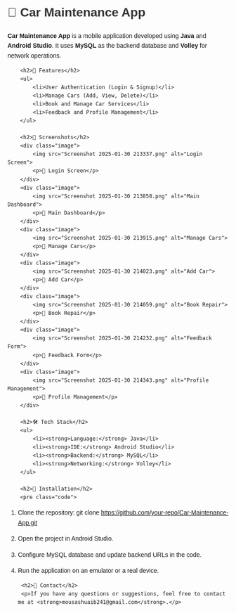 <!DOCTYPE html>
<html lang="en">
<head>
    <meta charset="UTF-8">
    <meta name="viewport" content="width=device-width, initial-scale=1.0">
    <title>Car Maintenance App</title>
    <style>
        body { font-family: Arial, sans-serif; line-height: 1.6; margin: 20px; }
        h1, h2 { color: #333; }
        .container { max-width: 800px; margin: auto; }
        .image { text-align: center; margin: 20px 0; }
        img { width: 100%; max-width: 400px; border-radius: 10px; }
        .code { background: #f4f4f4; padding: 10px; border-radius: 5px; }
    </style>
</head>
<body>
    <div class="container">
        <h1>🚗 Car Maintenance App</h1>
        <p><strong>Car Maintenance App</strong> is a mobile application developed using <strong>Java</strong> and <strong>Android Studio</strong>. It uses <strong>MySQL</strong> as the backend database and <strong>Volley</strong> for network operations.</p>

        <h2>📌 Features</h2>
        <ul>
            <li>User Authentication (Login & Signup)</li>
            <li>Manage Cars (Add, View, Delete)</li>
            <li>Book and Manage Car Services</li>
            <li>Feedback and Profile Management</li>
        </ul>

        <h2>📱 Screenshots</h2>
        <div class="image">
            <img src="Screenshot 2025-01-30 213337.png" alt="Login Screen">
            <p>🔹 Login Screen</p>
        </div>
        <div class="image">
            <img src="Screenshot 2025-01-30 213858.png" alt="Main Dashboard">
            <p>🔹 Main Dashboard</p>
        </div>
        <div class="image">
            <img src="Screenshot 2025-01-30 213915.png" alt="Manage Cars">
            <p>🔹 Manage Cars</p>
        </div>
        <div class="image">
            <img src="Screenshot 2025-01-30 214023.png" alt="Add Car">
            <p>🔹 Add Car</p>
        </div>
        <div class="image">
            <img src="Screenshot 2025-01-30 214059.png" alt="Book Repair">
            <p>🔹 Book Repair</p>
        </div>
        <div class="image">
            <img src="Screenshot 2025-01-30 214232.png" alt="Feedback Form">
            <p>🔹 Feedback Form</p>
        </div>
        <div class="image">
            <img src="Screenshot 2025-01-30 214343.png" alt="Profile Management">
            <p>🔹 Profile Management</p>
        </div>

        <h2>🛠️ Tech Stack</h2>
        <ul>
            <li><strong>Language:</strong> Java</li>
            <li><strong>IDE:</strong> Android Studio</li>
            <li><strong>Backend:</strong> MySQL</li>
            <li><strong>Networking:</strong> Volley</li>
        </ul>

        <h2>🚀 Installation</h2>
        <pre class="code">
1. Clone the repository:
   git clone https://github.com/your-repo/Car-Maintenance-App.git

2. Open the project in Android Studio.

3. Configure MySQL database and update backend URLs in the code.

4. Run the application on an emulator or a real device.
        </pre>

        <h2>📩 Contact</h2>
        <p>If you have any questions or suggestions, feel free to contact me at <strong>mousashuaib241@gmail.com</strong>.</p>
    </div>
</body>
</html>
